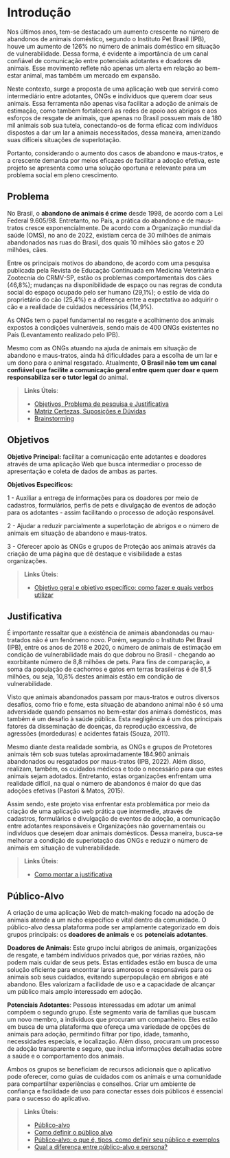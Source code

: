 # Introdução

Nos últimos anos, tem-se destacado um aumento crescente no número de abandonos de animais doméstico, segundo o Instituto Pet Brasil (IPB), houve um aumento de 126% no número de animais doméstico em situação de vulnerabilidade. Dessa forma, é evidente a importância de um canal confiável de comunicação entre potenciais adotantes e doadores de animais. Esse movimento reflete não apenas um alerta em relação ao bem-estar animal, mas também um mercado em expansão.
    
Neste contexto, surge a proposta de uma aplicação web que servirá como intermediário entre adotantes, ONGs e indivíduos que querem doar seus animais. Essa ferramenta não apenas visa facilitar a adoção de animais de estimação, como também fortalecerá as redes de apoio aos abrigos e aos esforços de resgate de animais, que apenas no Brasil possuem mais de 180 mil animais sob sua tutela, conectando-os de forma eficaz com indivíduos dispostos a dar um lar a animais necessitados, dessa maneira, amenizando suas difíceis situações de superlotação.

Portanto, considerando o aumento dos casos de abandono e maus-tratos, e a crescente demanda por meios eficazes de facilitar a adoção efetiva, este projeto se apresenta como uma solução oportuna e relevante para um problema social em pleno crescimento.




## Problema

No Brasil, o **abandono de animais é crime** desde 1998, de acordo com a Lei Federal 9.605/98. Entretanto, no País, a prática do abandono e de maus-tratos cresce exponencialmente. De acordo com a Organização mundial da saúde (OMS), no ano de 2022, existiam cerca de 30 milhões de animais abandonados nas ruas do Brasil, dos quais 10 milhões são gatos e 20 milhões, cães.

Entre os principais motivos do abandono, de acordo com uma pesquisa publicada pela Revista de Educação Continuada em Medicina Veterinária e Zootecnia do CRMV-SP, estão os problemas comportamentais dos cães (46,8%); mudanças na disponibilidade de espaço ou nas regras de conduta social do espaço ocupado pelo ser humano (29,1%); o estilo de vida do proprietário do cão (25,4%) e a diferença entre a expectativa ao adquirir o cão e a realidade de cuidados necessários (14,9%).

As ONGs tem o papel fundamental no resgate e acolhimento dos animais expostos à condições vulneráveis, sendo mais de 400 ONGs existentes no País (Levantamento realizado pelo IPB). 

Mesmo com as ONGs atuando na ajuda de animais em situação de abandono e maus-tratos, ainda há dificuldades para a escolha de um lar e um dono para o animal resgatado. Atualmente, **O Brasil não tem um canal confiável que facilite a comunicação geral entre quem quer doar e quem responsabiliza ser o tutor legal** do animal.

> **Links Úteis**:
> - [Objetivos, Problema de pesquisa e Justificativa](https://medium.com/@versioparole/objetivos-problema-de-pesquisa-e-justificativa-c98c8233b9c3)
> - [Matriz Certezas, Suposições e Dúvidas](https://medium.com/educa%C3%A7%C3%A3o-fora-da-caixa/matriz-certezas-suposi%C3%A7%C3%B5es-e-d%C3%BAvidas-fa2263633655)
> - [Brainstorming](https://www.euax.com.br/2018/09/brainstorming/)

## Objetivos

**Objetivo Principal:** facilitar a comunicação ente adotantes e doadores através de uma aplicação Web que busca intermediar o processo de apresentação e coleta de dados de ambas as partes.

**Objetivos Especificos:**

1 - Auxiliar a entrega de informações para os doadores por meio de cadastros, formulários, perfis de pets e divulgação de eventos de adoção para os adotantes - assim facilitando o processo de adoção responsável.

2 - Ajudar a reduzir parcialmente a superlotação de abrigos e o número de animais em situação de abandono e maus-tratos.

3 - Oferecer apoio às ONGs e grupos de Proteção aos animais através da criação de uma página que dê destaque e visibilidade a estas organizações.
 
> **Links Úteis**:
> - [Objetivo geral e objetivo específico: como fazer e quais verbos utilizar](https://blog.mettzer.com/diferenca-entre-objetivo-geral-e-objetivo-especifico/)

## Justificativa

É importante ressaltar que a existência de animais abandonadas ou mau-tratados não é um fenômeno novo. Porém, segundo o Instituto Pet Brasil (IPB), entre os anos de 2018 e 2020, o número de animais de estimação em condição de vulnerabilidade mais do que dobrou no Brasil - chegando ao exorbitante número de 8,8 milhões de pets. Para fins de comparação, a soma da população de cachorros e gatos em terras brasileiras é de 81,5 milhões, ou seja, 10,8% destes animais estão em condição de vulnerabilidade.

Visto que animais abandonados passam por maus-tratos e outros diversos desafios, como frio e fome, esta situação de abandono animal não é só uma adversidade quando pensamos no bem-estar dos animais domésticos, mas também é um desafio à saúde pública. Esta negligência é um dos principais fatores da disseminação de doenças, da reprodução excessiva, de agressões (mordeduras) e acidentes fatais (Souza, 2011).

Mesmo diante desta realidade sombria, as ONGs e grupos de Protetores animais têm sob suas tutelas aproximadamente 184.960 animais abandonados ou resgatados por maus-tratos (IPB, 2022). Além disso, realizam, também, os cuidados médicos e todo o necessário para que estes animais sejam adotados. Entretanto, estas organizações enfrentam uma realidade difícil, na qual o número de abandonos é maior do que das adoções efetivas (Pastori & Matos, 2015).

Assim sendo, este projeto visa enfrentar esta problemática por meio da criação de uma aplicação web prática que intermedie, através de cadastros, formulários e divulgação de eventos de adoção, a comunicação entre adotantes responsáveis e Organizações não governamentais ou indivíduos que desejem doar animais domésticos. Dessa maneira, busca-se melhorar a condição de superlotação das ONGs e reduzir o número de animais em situação de vulnerabilidade.

> **Links Úteis**:
> - [Como montar a justificativa](https://guiadamonografia.com.br/como-montar-justificativa-do-tcc/)

## Público-Alvo

A criação de uma aplicação Web de match-making focado na adoção de animais atende a um nicho específico e vital dentro da comunidade. O público-alvo dessa plataforma pode ser amplamente categorizado em dois grupos principais: os **doadores de animais** e os **potenciais adotantes**.

**Doadores de Animais**: Este grupo inclui abrigos de animais, organizações de resgate, e também indivíduos privados que, por várias razões, não podem mais cuidar de seus pets. Estas entidades estão em busca de uma solução eficiente para encontrar lares amorosos e responsáveis para os animais sob seus cuidados, evitando superpopulação em abrigos e até abandono. Eles valorizam a facilidade de uso e a capacidade de alcançar um público mais amplo interessado em adoção.

**Potenciais Adotantes**: Pessoas interessadas em adotar um animal compõem o segundo grupo. Este segmento varia de famílias que buscam um novo membro, a indivíduos que procuram um companheiro. Eles estão em busca de uma plataforma que ofereça uma variedade de opções de animais para adoção, permitindo filtrar por tipo, idade, tamanho, necessidades especiais, e localização. Além disso, procuram um processo de adoção transparente e seguro, que inclua informações detalhadas sobre a saúde e o comportamento dos animais.

Ambos os grupos se beneficiam de recursos adicionais que o aplicativo pode oferecer, como guias de cuidados com os animais e uma comunidade para compartilhar experiências e conselhos. Criar um ambiente de confiança e facilidade de uso para conectar esses dois públicos é essencial para o sucesso do aplicativo.

> **Links Úteis**:
> - [Público-alvo](https://blog.hotmart.com/pt-br/publico-alvo/)
> - [Como definir o público alvo](https://exame.com/pme/5-dicas-essenciais-para-definir-o-publico-alvo-do-seu-negocio/)
> - [Público-alvo: o que é, tipos, como definir seu público e exemplos](https://klickpages.com.br/blog/publico-alvo-o-que-e/)
> - [Qual a diferença entre público-alvo e persona?](https://rockcontent.com/blog/diferenca-publico-alvo-e-persona/)

